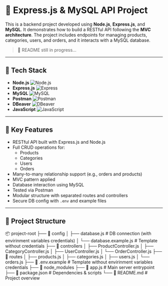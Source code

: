 # 🧩 Express.js & MySQL API Project

This is a backend project developed using **Node.js**, **Express.js**, and **MySQL**. It demonstrates how to build a RESTful API following the **MVC architecture**. The project includes endpoints for managing products, categories, users, and orders, and it interacts with a MySQL database.

> 🚧 README still in progress...

---

## 🚀 Tech Stack

- **Node.js** ![Node.js](https://img.shields.io/badge/Node.js-339933?logo=node.js&logoColor=white)
- **Express.js** ![Express](https://img.shields.io/badge/Express.js-000000?logo=express&logoColor=white)
- **MySQL** ![MySQL](https://img.shields.io/badge/MySQL-4479A1?logo=mysql&logoColor=white)
- **Postman** ![Postman](https://img.shields.io/badge/Postman-FF6C37?logo=postman&logoColor=white)
- **DBeaver** ![DBeaver](https://img.shields.io/badge/DBeaver-372923?logo=dbeaver&logoColor=white)
- **JavaScript** ![JavaScript](https://img.shields.io/badge/JavaScript-F7DF1E?logo=javascript&logoColor=black)

---

## 📌 Key Features

- RESTful API built with Express.js and Node.js
- Full CRUD operations for:
  - Products
  - Categories
  - Users
  - Orders
- Many-to-many relationship support (e.g., orders and products)
- MVC pattern applied
- Database interaction using MySQL
- Tested via Postman
- Modular structure with separated routes and controllers
- Secure DB config with `.env` and example files

---

## 🧱 Project Structure

📦 project-root
├── 📁 config
│ ├── database.js # DB connection (with envirinment variables credentials)
│ └── database.example.js # Template without credentials
├── 📁 controllers
│ ├── ProductController.js
│ ├── CategoryController.js
│ ├── UserController.js
│ └── OrderController.js
├── 📁 routes
│ ├── products.js
│ ├── categories.js
│ ├── users.js
│ └── orders.js
├── 📄 .env.example # Template without envirinment variables credentials
├── 📁 node_modules
├── 📄 app.js # Main server entrypoint
├── 📄 package.json # Dependencies & scripts
└── 📄 README.md # Project overview
